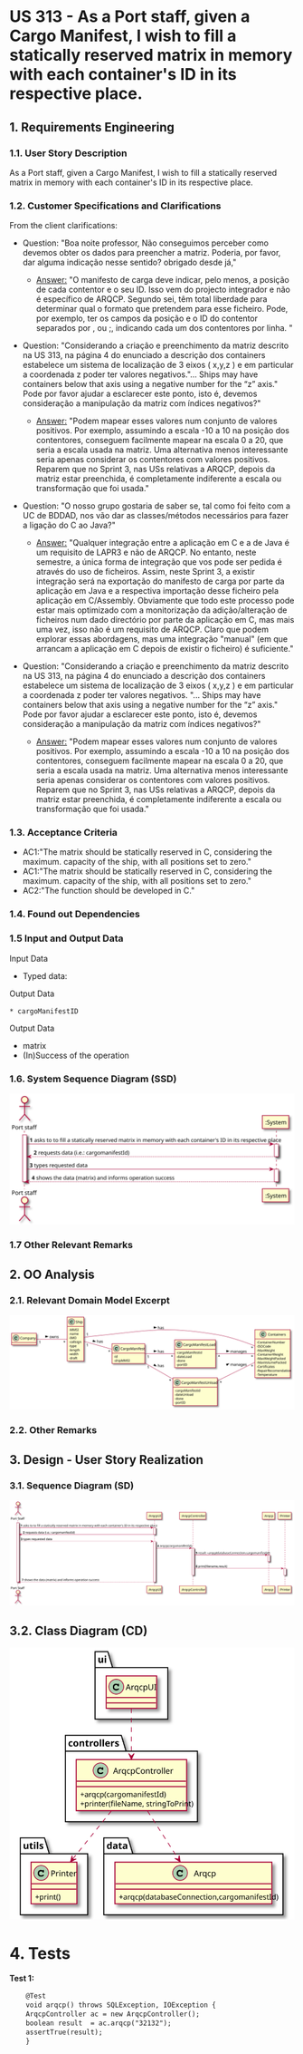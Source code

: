 # US 313 - As a Port staff, given a Cargo Manifest, I wish to fill a statically reserved matrix in memory with each container's ID in its respective place.


## 1. Requirements Engineering

### 1.1. User Story Description

As a Port staff, given a Cargo Manifest, I wish to fill a statically reserved matrix in memory with each container's ID in its respective place.

### 1.2. Customer Specifications and Clarifications


From the client clarifications:

* Question: "Boa noite professor, Não conseguimos perceber como devemos obter os dados para preencher a matriz. Poderia, por favor, dar alguma indicação nesse sentido? obrigado desde já,"
  * [Answer:](https://moodle.isep.ipp.pt/mod/forum/discuss.php?d=12661) "O manifesto de carga deve indicar, pelo menos, a posição de cada contentor e o seu ID. Isso vem do projecto integrador e não é específico de ARQCP.
Segundo sei, têm total liberdade para determinar qual o formato que pretendem para esse ficheiro. Pode, por exemplo, ter os campos da posição e o ID do contentor separados por , ou ;, indicando cada um dos contentores por linha. "


* Question: "Considerando a criação e preenchimento da matriz descrito na US 313, na página 4 do enunciado a descrição dos containers estabelece um sistema de localização de 3 eixos ( x,y,z ) e em particular a coordenada z poder ter valores negativos."... Ships may have containers below that axis using a negative number for the “z” axis."
Pode por favor ajudar a esclarecer este ponto, isto é, devemos consideração a manipulação da matriz com índices negativos?"
  * [Answer:](https://moodle.isep.ipp.pt/mod/forum/discuss.php?d=12705) "Podem mapear esses valores num conjunto de valores positivos. Por exemplo, assumindo a escala -10 a 10 na posição dos contentores, conseguem facilmente mapear na escala 0 a 20, que seria a escala usada na matriz.
Uma alternativa menos interessante seria apenas considerar os contentores com valores positivos.
Reparem que no Sprint 3, nas USs relativas a ARQCP, depois da matriz estar preenchida, é completamente indiferente a escala ou transformação que foi usada."
* Question: "O nosso grupo gostaria de saber se, tal como foi feito com a UC de BDDAD, nos vão dar as classes/métodos necessários para fazer a ligação do C ao Java?"
	* [Answer:](https://moodle.isep.ipp.pt/mod/forum/discuss.php?d=12872) "Qualquer integração entre a aplicação em C e a de Java é um requisito de LAPR3 e não de ARQCP. No entanto, neste semestre, a única forma de integração que vos pode ser pedida é através do uso de ficheiros. Assim, neste Sprint 3, a existir integração será na exportação do manifesto de carga por parte da aplicação em Java e a respectiva importação desse ficheiro pela aplicação em C/Assembly. Obviamente que todo este processo pode estar mais optimizado com a monitorização da adição/alteração de ficheiros num dado directório por parte da aplicação em C, mas mais uma vez, isso não é um requisito de ARQCP. Claro que podem explorar essas abordagens, mas uma integração "manual" (em que arrancam a aplicação em C depois de existir o ficheiro) é suficiente."

* Question: "Considerando a criação e preenchimento da matriz descrito na US 313, na página 4 do enunciado a descrição dos containers estabelece um sistema de localização de 3 eixos ( x,y,z ) e em particular a coordenada z poder ter valores negativos. "... Ships may have containers below that axis using a negative number for the “z” axis." Pode por favor ajudar a esclarecer este ponto, isto é, devemos consideração a manipulação da matriz com índices negativos?"
	* [Answer:](https://moodle.isep.ipp.pt/mod/forum/discuss.php?d=12705) "Podem mapear esses valores num conjunto de valores positivos. Por exemplo, assumindo a escala -10 a 10 na posição dos contentores, conseguem facilmente mapear na escala 0 a 20, que seria a escala usada na matriz. Uma alternativa menos interessante seria apenas considerar os contentores com valores positivos. Reparem que no Sprint 3, nas USs relativas a ARQCP, depois da matriz estar preenchida, é completamente indiferente a escala ou transformação que foi usada."

### 1.3. Acceptance Criteria


* AC1:"The matrix should be statically reserved in C, considering the maximum.
  capacity of the ship, with all positions set to zero."
* AC1:"The matrix should be statically reserved in C, considering the maximum. capacity of the ship, with all positions set to zero."
* AC2:"The function should be developed in C."

### 1.4. Found out Dependencies


### 1.5 Input and Output Data


Input Data

* Typed data:


Output Data
 
	* cargoManifestID

Output Data

* matrix
* (In)Success of the operation


### 1.6. System Sequence Diagram (SSD)


![US313-SSD](US313_SSD.svg)


### 1.7 Other Relevant Remarks




## 2. OO Analysis

### 2.1. Relevant Domain Model Excerpt

![US313-MD](US313_DM.svg)

### 2.2. Other Remarks




## 3. Design - User Story Realization

### 3.1. Sequence Diagram (SD)


![US313-SD](US313_SD.svg)

## 3.2. Class Diagram (CD)


![US313-CD](US313_CD.svg)

# 4. Tests


**Test 1:** 

		@Test
		void arqcp() throws SQLException, IOException {
        ArqcpController ac = new ArqcpController();
        boolean result  = ac.arqcp("32132");
        assertTrue(result);
    	}


